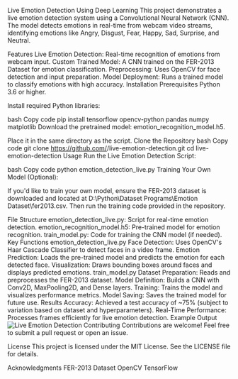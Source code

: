 Live Emotion Detection Using Deep Learning
This project demonstrates a live emotion detection system using a Convolutional Neural Network (CNN). The model detects emotions in real-time from webcam video streams, identifying emotions like Angry, Disgust, Fear, Happy, Sad, Surprise, and Neutral.

Features
Live Emotion Detection: Real-time recognition of emotions from webcam input.
Custom Trained Model: A CNN trained on the FER-2013 Dataset for emotion classification.
Preprocessing: Uses OpenCV for face detection and input preparation.
Model Deployment: Runs a trained model to classify emotions with high accuracy.
Installation
Prerequisites
Python 3.6 or higher.

Install required Python libraries:

bash
Copy code
pip install tensorflow opencv-python pandas numpy matplotlib
Download the pretrained model: emotion_recognition_model.h5.

Place it in the same directory as the script.
Clone the Repository
bash
Copy code
git clone https://github.com/<your-username>/live-emotion-detection.git
cd live-emotion-detection
Usage
Run the Live Emotion Detection Script:

bash
Copy code
python emotion_detection_live.py
Training Your Own Model (Optional):

If you'd like to train your own model, ensure the FER-2013 dataset is downloaded and located at D:\Python\Dataset Programs\Emotion Dataset\fer2013.csv. Then run the training code provided in the repository.

File Structure
emotion_detection_live.py: Script for real-time emotion detection.
emotion_recognition_model.h5: Pre-trained model for emotion recognition.
train_model.py: Code for training the CNN model (if needed).
Key Functions
emotion_detection_live.py
Face Detection: Uses OpenCV's Haar Cascade Classifier to detect faces in a video frame.
Emotion Prediction: Loads the pre-trained model and predicts the emotion for each detected face.
Visualization: Draws bounding boxes around faces and displays predicted emotions.
train_model.py
Dataset Preparation: Reads and preprocesses the FER-2013 dataset.
Model Definition: Builds a CNN with Conv2D, MaxPooling2D, and Dense layers.
Training: Trains the model and visualizes performance metrics.
Model Saving: Saves the trained model for future use.
Results
Accuracy: Achieved a test accuracy of ~75% (subject to variation based on dataset and hyperparameters).
Real-Time Performance: Processes frames efficiently for live emotion detection.
Example Output
<img src="https://via.placeholder.com/600" alt="Live Emotion Detection" />
Contributing
Contributions are welcome! Feel free to submit a pull request or open an issue.

License
This project is licensed under the MIT License. See the LICENSE file for details.

Acknowledgments
FER-2013 Dataset
OpenCV
TensorFlow
